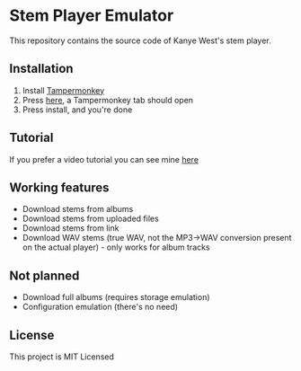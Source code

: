 # Stem Player Emulator

This repository contains the source code of Kanye West's stem player.

## Installation

1. Install [Tampermonkey](https://www.tampermonkey.net/)
2. Press [here](https://github.com/krystalgamer/stem-player-emulator/blob/master/stem_emulator.user.js), a Tampermonkey tab should open
3. Press install, and you're done

## Tutorial

If you prefer a video tutorial you can see mine [here](https://www.youtube.com/watch?v=QqBiKZmr5rw)

## Working features

- Download stems from albums
- Download stems from uploaded files
- Download stems from link
- Download WAV stems (true WAV, not the MP3->WAV conversion present on the actual player) - only works for album tracks

## Not planned

- Download full albums (requires storage emulation)
- Configuration emulation (there's no need)

## License

This project is MIT Licensed

